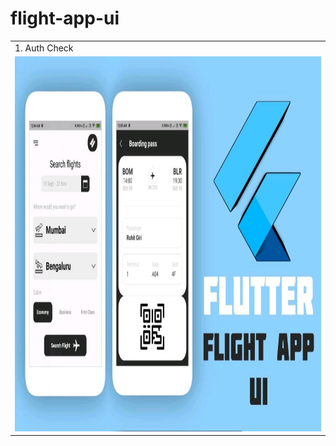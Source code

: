 # flight-app-ui

<table>
  <tr>
    <td>1. Auth Check</td>
  </tr>
  <tr>
    <td><img src="https://github.com/romithgiri/flight-app-ui/blob/main/screenshots/1.jpeg" width="1000" height="600"/></td>
  </tr>
</table>
